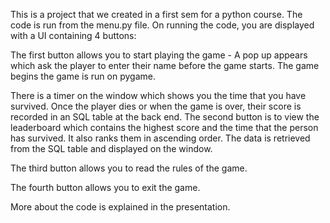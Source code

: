 This is a project that we created in a first sem for a python course. The code is run from the menu.py file. On running the code, you are displayed with a UI containing 4 buttons: 

The first button allows you to start playing the game - A pop up appears which ask the player to enter their name before the game starts. The game begins the game is run on pygame. 

There is a timer on the window which shows you the time that you have survived. Once the player dies or when the game is over, their score is recorded in an SQL table at the back end.
The second button is to view the leaderboard which contains the highest score and the time that the person has survived. It also ranks them in ascending order. The data is retrieved from the SQL table and displayed on the window.

The third button allows you to read the rules of the game.

The fourth button allows you to exit the game. 

More about the code is explained in the presentation.
